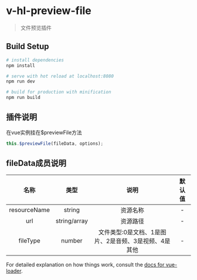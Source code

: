 # v-hl-preview-file

> 文件预览插件

## Build Setup

``` bash
# install dependencies
npm install

# serve with hot reload at localhost:8080
npm run dev

# build for production with minification
npm run build
```

## 插件说明
在vue实例挂在$previewFile方法
```js
this.$previewFile(fileData, options);
```

## fileData成员说明
|名称|类型|说明|默认值|
|:-:|:-:|:-:|:-:|
|resourceName|string|资源名称|-|
|url|string/array|资源路径|-|
|fileType|number|文件类型:0是文档、1是图片、2是音频、3是视频、4是其他|-|

For detailed explanation on how things work, consult the [docs for vue-loader](http://vuejs.github.io/vue-loader).
